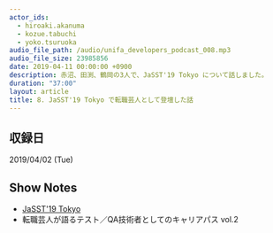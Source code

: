 ```yaml
---
actor_ids:
  - hiroaki.akanuma
  - kozue.tabuchi
  - yoko.tsuruoka
audio_file_path: /audio/unifa_developers_podcast_008.mp3
audio_file_size: 23985856
date: 2019-04-11 00:00:00 +0900
description: 赤沼、田渕、鶴岡の3人で、JaSST'19 Tokyo について話しました。
duration: "37:00"
layout: article
title: 8. JaSST'19 Tokyo で転職芸人として登壇した話
---
```


## 収録日

2019/04/02 (Tue)

## Show Notes

- [JaSST'19 Tokyo](http://jasst.jp/symposium/jasst19tokyo.html)
- 転職芸人が語るテスト／QA技術者としてのキャリアパス vol.2


